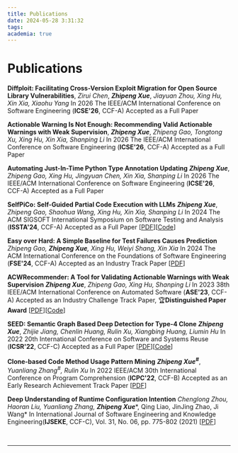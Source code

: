 ```yaml
---
title: Publications
date: 2024-05-28 3:31:32
tags:
academia: true
---
```

# Publications

**Diffploit: Facilitating Cross-Version Exploit Migration for
Open Source Library Vulnerabilities**, *Zirui Chen*, ***Zhipeng Xue***, *Jiayuan Zhou, Xing Hu, Xin Xia, Xiaohu Yang*
In 2026 The IEEE/ACM International Conference on Software Engineering (**ICSE'26**, CCF-A)
Accepted as a Full Paper

**Actionable Warning Is Not Enough: Recommending Valid Actionable Warnings with Weak Supervision**, ***Zhipeng Xue***, *Zhipeng Gao, Tongtong Xu, Xing Hu, Xin Xia, Shanping Li*
In 2026 The IEEE/ACM International Conference on Software Engineering (**ICSE'26**, CCF-A)
Accepted as a Full Paper

**Automating Just-In-Time Python Type Annotation Updating**
***Zhipeng Xue***, *Zhipeng Gao, Xing Hu, Jingyuan Chen, Xin Xia, Shanping Li*
In 2026 The IEEE/ACM International Conference on Software Engineering (**ICSE'26**, CCF-A)
Accepted as a Full Paper

**SelfPiCo: Self-Guided Partial Code Execution with LLMs**
***Zhipeng Xue***, *Zhipeng Gao, Shaohua Wang, Xing Hu, Xin Xia, Shanping Li*
In 2024 The ACM SIGSOFT International Symposium on Software Testing and Analysis (**ISSTA'24**, CCF-A)
Accepted as a Full Paper [[PDF](https://arxiv.org/abs/2407.16974)][[Code](https://zenodo.org/records/10401593)]

**Easy over Hard: A Simple Baseline for Test Failures Causes Prediction**
*Zhipeng Gao, ***Zhipeng Xue***, Xing Hu, Weiyi Shang, Xin Xia*
In 2024 The ACM International Conference on the Foundations of Software Engineering (**FSE'24**, CCF-A)
Accepted as an Industry Track Paper [[PDF](https://arxiv.org/pdf/2405.02922)]

**ACWRecommender: A Tool for Validating Actionable Warnings with Weak Supervision**
***Zhipeng Xue***, *Zhipeng Gao, Xing Hu, Shanping Li*
In 2023 38th IEEE/ACM International Conference on Automated Software (**ASE'23**, CCF-A)
Accepted as an Industry Challenge Track Paper, 🏆**Distinguished Paper Award** [[PDF](https://arxiv.org/pdf/2309.09721)][[Code](https://github.com/ZhipengXue97/AWRecommender)]

**SEED: Semantic Graph Based Deep Detection for Type-4 Clone**
***Zhipeng Xue***, *Zhijie Jiang, Chenlin Huang, Rulin Xu, Xiangbing Huang, Liumin Hu*
In 2022 20th International Conference on Software and Systems Reuse (**ICSR'22**, CCF-C)
Accepted as a Full Paper [[PDF](https://arxiv.org/pdf/2109.12079)][[Code](https://github.com/ZhipengXue97/SEED)]

**Clone-based Code Method Usage Pattern Mining**
***Zhipeng Xue<sup>#</sup>***, *Yuanliang Zhang<sup>#</sup>, Rulin Xu*
In 2022 IEEE/ACM 30th International Conference on Program Comprehension (**ICPC'22**, CCF-B)
Accepted as an Early Research Achievement Track Paper [[PDF](https://arxiv.org/pdf/2109.13099)]

**Deep Understanding of Runtime Configuration Intention**
*Chenglong Zhou, Haoran Liu, Yuanliang Zhang,* ***Zhipeng Xue****, Qing Liao, JinJing Zhao, Ji Wang*
In International Journal of Software Engineering and Knowledge Engineering(**IJSEKE**, CCF-C), Vol. 31, No. 06, pp. 775-802 (2021) [[PDF](https://www.worldscientific.com/doi/abs/10.1142/S0218194021500236)]

<br>

---